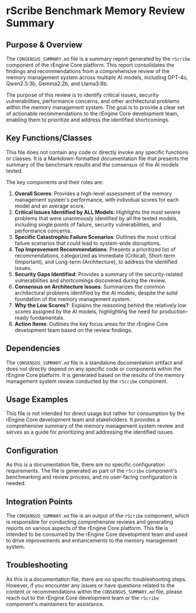 # rScribe Benchmark Memory Review Summary

## Purpose & Overview

The `CONSENSUS_SUMMARY.md` file is a summary report generated by the `rScribe` component of the rEngine Core platform. This report consolidates the findings and recommendations from a comprehensive review of the memory management system across multiple AI models, including GPT-4o, Qwen2.5:3b, Gemma2:2b, and Llama3:8b.

The purpose of this review is to identify critical issues, security vulnerabilities, performance concerns, and other architectural problems within the memory management system. The goal is to provide a clear set of actionable recommendations to the rEngine Core development team, enabling them to prioritize and address the identified shortcomings.

## Key Functions/Classes

This file does not contain any code or directly invoke any specific functions or classes. It is a Markdown-formatted documentation file that presents the summary of the benchmark results and the consensus of the AI models tested.

The key components and their roles are:

1. **Overall Scores**: Provides a high-level assessment of the memory management system's performance, with individual scores for each model and an average score.
2. **Critical Issues Identified by ALL Models**: Highlights the most severe problems that were unanimously identified by all the tested models, including single points of failure, security vulnerabilities, and performance concerns.
3. **Specific Catastrophic Failure Scenarios**: Outlines the most critical failure scenarios that could lead to system-wide disruptions.
4. **Top Improvement Recommendations**: Presents a prioritized list of recommendations, categorized as Immediate (Critical), Short-term (Important), and Long-term (Architecture), to address the identified issues.
5. **Security Gaps Identified**: Provides a summary of the security-related vulnerabilities and shortcomings discovered during the review.
6. **Consensus on Architecture Issues**: Summarizes the common architectural problems identified by the AI models, despite the solid foundation of the memory management system.
7. **Why the Low Scores?**: Explains the reasoning behind the relatively low scores assigned by the AI models, highlighting the need for production-ready fundamentals.
8. **Action Items**: Outlines the key focus areas for the rEngine Core development team based on the review findings.

## Dependencies

The `CONSENSUS_SUMMARY.md` file is a standalone documentation artifact and does not directly depend on any specific code or components within the rEngine Core platform. It is generated based on the results of the memory management system review conducted by the `rScribe` component.

## Usage Examples

This file is not intended for direct usage but rather for consumption by the rEngine Core development team and stakeholders. It provides a comprehensive summary of the memory management system review and serves as a guide for prioritizing and addressing the identified issues.

## Configuration

As this is a documentation file, there are no specific configuration requirements. The file is generated as part of the `rScribe` component's benchmarking and review process, and no user-facing configuration is needed.

## Integration Points

The `CONSENSUS_SUMMARY.md` file is an output of the `rScribe` component, which is responsible for conducting comprehensive reviews and generating reports on various aspects of the rEngine Core platform. This file is intended to be consumed by the rEngine Core development team and used to drive improvements and enhancements to the memory management system.

## Troubleshooting

As this is a documentation file, there are no specific troubleshooting steps. However, if you encounter any issues or have questions related to the content or recommendations within the `CONSENSUS_SUMMARY.md` file, please reach out to the rEngine Core development team or the `rScribe` component's maintainers for assistance.
